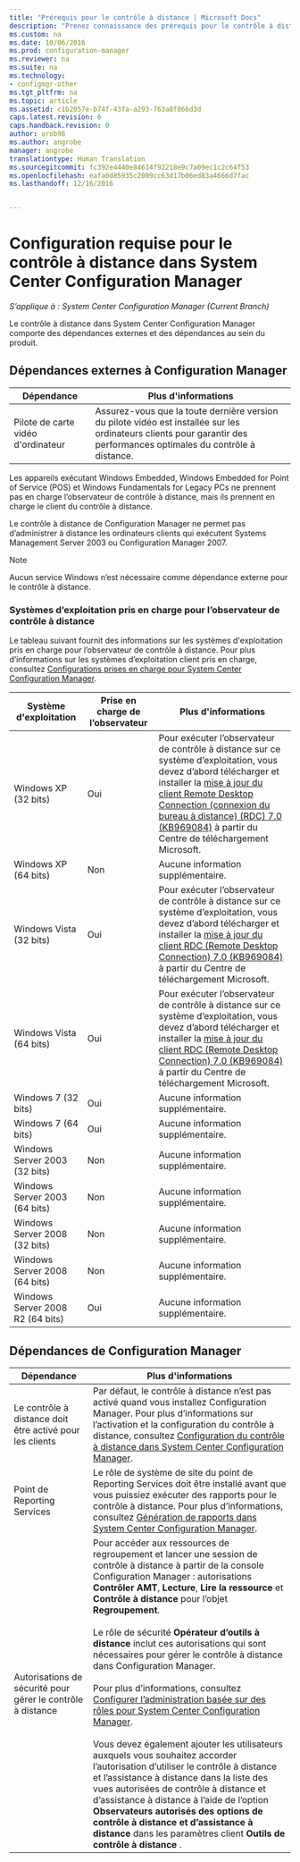 ```yaml
---
title: "Prérequis pour le contrôle à distance | Microsoft Docs"
description: "Prenez connaissance des prérequis pour le contrôle à distance dans System Center Configuration Manager."
ms.custom: na
ms.date: 10/06/2016
ms.prod: configuration-manager
ms.reviewer: na
ms.suite: na
ms.technology:
- configmgr-other
ms.tgt_pltfrm: na
ms.topic: article
ms.assetid: c1b2057e-b74f-43fa-a293-763a8f866d3d
caps.latest.revision: 6
caps.handback.revision: 0
author: arob98
ms.author: angrobe
manager: angrobe
translationtype: Human Translation
ms.sourcegitcommit: fc392e4440e84614f92218e9c7a09ec1c2c64f53
ms.openlocfilehash: eafa0d85935c2009cc63d17b06ed83a4666d7fac
ms.lasthandoff: 12/16/2016


---
```

# <a name="prerequisites-for-remote-control-in-system-center-configuration-manager"></a>Configuration requise pour le contrôle à distance dans System Center Configuration Manager

*S’applique à : System Center Configuration Manager (Current Branch)*

Le contrôle à distance dans System Center Configuration Manager comporte des dépendances externes et des dépendances au sein du produit.  

## <a name="dependencies-external-to-configuration-manager"></a>Dépendances externes à Configuration Manager  

|Dépendance|Plus d'informations|  
|----------------|----------------------|  
|Pilote de carte vidéo d'ordinateur|Assurez-vous que la toute dernière version du pilote vidéo est installée sur les ordinateurs clients pour garantir des performances optimales du contrôle à distance.|  

 Les appareils exécutant Windows Embedded, Windows Embedded for Point of Service (POS) et Windows Fundamentals for Legacy PCs ne prennent pas en charge l’observateur de contrôle à distance, mais ils prennent en charge le client du contrôle à distance.  

 Le contrôle à distance de Configuration Manager ne permet pas d’administrer à distance les ordinateurs clients qui exécutent Systems Management Server 2003 ou Configuration Manager 2007.  

> [!NOTE]  
>  Aucun service Windows n’est nécessaire comme dépendance externe pour le contrôle à distance.  

### <a name="supported-operating-systems-for-the-remote-control-viewer"></a>Systèmes d’exploitation pris en charge pour l’observateur de contrôle à distance  
 Le tableau suivant fournit des informations sur les systèmes d'exploitation pris en charge pour l’observateur de contrôle à distance. Pour plus d’informations sur les systèmes d’exploitation client pris en charge, consultez [Configurations prises en charge pour System Center Configuration Manager](../../../../core/plan-design/configs/supported-configurations.md).  

|Système d'exploitation|Prise en charge de l’observateur|Plus d'informations|  
|----------------------|--------------------|----------------------|  
|Windows XP (32 bits)|Oui|Pour exécuter l’observateur de contrôle à distance sur ce système d’exploitation, vous devez d’abord télécharger et installer la [mise à jour du client Remote Desktop Connection (connexion du bureau à distance) (RDC) 7.0 (KB969084)](https://www.microsoft.com/en-us/download/details.aspx?id=12767) à partir du Centre de téléchargement Microsoft.|  
|Windows XP (64 bits)|Non|Aucune information supplémentaire.|  
|Windows Vista (32 bits)|Oui|Pour exécuter l’observateur de contrôle à distance sur ce système d’exploitation, vous devez d’abord télécharger et installer la [mise à jour du client RDC (Remote Desktop Connection) 7.0 (KB969084)](https://www.microsoft.com/en-us/download/details.aspx?id=12767) à partir du Centre de téléchargement Microsoft.|  
|Windows Vista (64 bits)|Oui|Pour exécuter l’observateur de contrôle à distance sur ce système d’exploitation, vous devez d’abord télécharger et installer la [mise à jour du client RDC (Remote Desktop Connection) 7.0 (KB969084)](https://www.microsoft.com/en-us/download/details.aspx?id=12767) à partir du Centre de téléchargement Microsoft.|  
|Windows 7 (32 bits)|Oui|Aucune information supplémentaire.|  
|Windows 7 (64 bits)|Oui|Aucune information supplémentaire.|  
|Windows Server 2003 (32 bits)|Non|Aucune information supplémentaire.|  
|Windows Server 2003 (64 bits)|Non|Aucune information supplémentaire.|  
|Windows Server 2008 (32 bits)|Non|Aucune information supplémentaire.|  
|Windows Server 2008 (64 bits)|Non|Aucune information supplémentaire.|  
|Windows Server 2008 R2 (64 bits)|Oui|Aucune information supplémentaire.|  

## <a name="configuration-manager-dependencies"></a>Dépendances de Configuration Manager  

|Dépendance|Plus d'informations|  
|----------------|----------------------|  
|Le contrôle à distance doit être activé pour les clients|Par défaut, le contrôle à distance n’est pas activé quand vous installez Configuration Manager. Pour plus d’informations sur l’activation et la configuration du contrôle à distance, consultez [Configuration du contrôle à distance dans System Center Configuration Manager](../../../../core/clients/manage/remote-control/configuring-remote-control.md).|  
|Point de Reporting Services|Le rôle de système de site du point de Reporting Services doit être installé avant que vous puissiez exécuter des rapports pour le contrôle à distance. Pour plus d’informations, consultez [Génération de rapports dans System Center Configuration Manager](../../../../core/servers/manage/reporting.md).|  
|Autorisations de sécurité pour gérer le contrôle à distance|Pour accéder aux ressources de regroupement et lancer une session de contrôle à distance à partir de la console Configuration Manager : autorisations **Contrôler AMT**, **Lecture**, **Lire la ressource** et **Contrôle à distance** pour l’objet **Regroupement**.<br /><br /> Le rôle de sécurité **Opérateur d’outils à distance** inclut ces autorisations qui sont nécessaires pour gérer le contrôle à distance dans Configuration Manager.<br /><br /> Pour plus d’informations, consultez [Configurer l’administration basée sur des rôles pour System Center Configuration Manager](../../../../core/servers/deploy/configure/configure-role-based-administration.md).<br /><br /> Vous devez également ajouter les utilisateurs auxquels vous souhaitez accorder l’autorisation d’utiliser le contrôle à distance et l’assistance à distance dans la liste des vues autorisées de contrôle à distance et d’assistance à distance à l’aide de l’option **Observateurs autorisés des options de contrôle à distance et d’assistance à distance** dans les paramètres client **Outils de contrôle à distance** .|  

